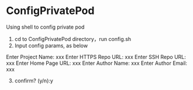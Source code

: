 # ConfigPrivatePod
Using shell to config private pod

1. cd to ConfigPrivatePod directory，run config.sh
2. Input config params, as below

Enter Project Name: xxx
Enter HTTPS Repo URL: xxx
Enter SSH Repo URL: xxx
Enter Home Page URL: xxx
Enter Author Name: xxx
Enter Author Email: xxx

3. confirm? (y/n):y
